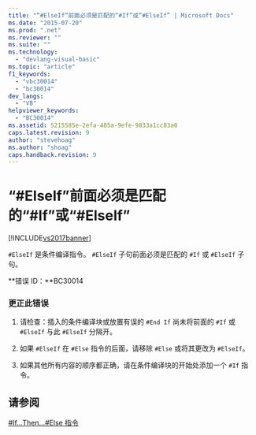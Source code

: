 ```yaml
---
title: "“#ElseIf”前面必须是匹配的“#If”或“#ElseIf” | Microsoft Docs"
ms.date: "2015-07-20"
ms.prod: ".net"
ms.reviewer: ""
ms.suite: ""
ms.technology: 
  - "devlang-visual-basic"
ms.topic: "article"
f1_keywords: 
  - "vbc30014"
  - "bc30014"
dev_langs: 
  - "VB"
helpviewer_keywords: 
  - "BC30014"
ms.assetid: 5215585e-2efa-485a-9efe-9833a1cc83a0
caps.latest.revision: 9
author: "stevehoag"
ms.author: "shoag"
caps.handback.revision: 9
---
```

# “#ElseIf”前面必须是匹配的“#If”或“#ElseIf”
[!INCLUDE[vs2017banner](../../../visual-basic/includes/vs2017banner.md)]

`#ElseIf` 是条件编译指令。  `#ElseIf` 子句前面必须是匹配的 `#If` 或 `#ElseIf` 子句。  
  
 **错误 ID：**BC30014  
  
### 更正此错误  
  
1.  请检查：插入的条件编译块或放置有误的 `#End If` 尚未将前面的 `#If`  或 `#ElseIf` 与此 `#ElseIf` 分隔开。  
  
2.  如果 `#ElseIf` 在 `#Else` 指令的后面，请移除 `#Else` 或将其更改为 `#ElseIf`。  
  
3.  如果其他所有内容的顺序都正确，请在条件编译块的开始处添加一个 `#If` 指令。  
  
## 请参阅  
 [\#If...Then...\#Else 指令](../../../visual-basic/language-reference/directives/if-then-else-directives.md)